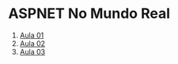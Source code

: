 # ASPNET No Mundo Real

1) [Aula 01](https://github.com/eximiaco/aspnet-no-mundo-real/blob/main/01%20-%20Introdu%C3%A7%C3%A3o%20AspCore%20e%20Web%20APIs.md)
2) [Aula 02](Aula02/README.md)
3) [Aula 03](Aula03/README.md)
